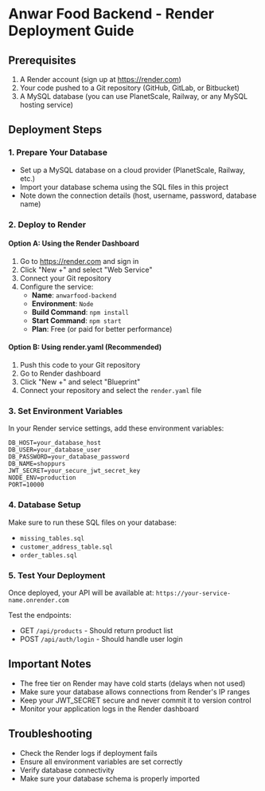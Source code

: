 # Anwar Food Backend - Render Deployment Guide

## Prerequisites
1. A Render account (sign up at https://render.com)
2. Your code pushed to a Git repository (GitHub, GitLab, or Bitbucket)
3. A MySQL database (you can use PlanetScale, Railway, or any MySQL hosting service)

## Deployment Steps

### 1. Prepare Your Database
- Set up a MySQL database on a cloud provider (PlanetScale, Railway, etc.)
- Import your database schema using the SQL files in this project
- Note down the connection details (host, username, password, database name)

### 2. Deploy to Render

#### Option A: Using the Render Dashboard
1. Go to https://render.com and sign in
2. Click "New +" and select "Web Service"
3. Connect your Git repository
4. Configure the service:
   - **Name**: `anwarfood-backend`
   - **Environment**: `Node`
   - **Build Command**: `npm install`
   - **Start Command**: `npm start`
   - **Plan**: Free (or paid for better performance)

#### Option B: Using render.yaml (Recommended)
1. Push this code to your Git repository
2. Go to Render dashboard
3. Click "New +" and select "Blueprint"
4. Connect your repository and select the `render.yaml` file

### 3. Set Environment Variables
In your Render service settings, add these environment variables:

```
DB_HOST=your_database_host
DB_USER=your_database_user  
DB_PASSWORD=your_database_password
DB_NAME=shoppurs
JWT_SECRET=your_secure_jwt_secret_key
NODE_ENV=production
PORT=10000
```

### 4. Database Setup
Make sure to run these SQL files on your database:
- `missing_tables.sql`
- `customer_address_table.sql`
- `order_tables.sql`

### 5. Test Your Deployment
Once deployed, your API will be available at:
`https://your-service-name.onrender.com`

Test the endpoints:
- GET `/api/products` - Should return product list
- POST `/api/auth/login` - Should handle user login

## Important Notes
- The free tier on Render may have cold starts (delays when not used)
- Make sure your database allows connections from Render's IP ranges
- Keep your JWT_SECRET secure and never commit it to version control
- Monitor your application logs in the Render dashboard

## Troubleshooting
- Check the Render logs if deployment fails
- Ensure all environment variables are set correctly
- Verify database connectivity
- Make sure your database schema is properly imported 